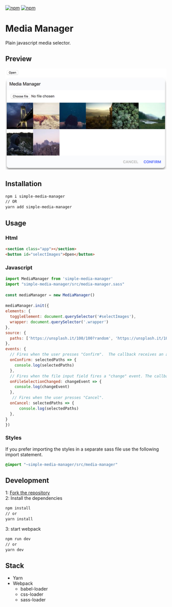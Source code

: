 [![npm](https://img.shields.io/npm/dt/simple-media-manager.svg)](https://www.npmjs.com/package/simple-media-manager)
[![npm](https://img.shields.io/npm/v/simple-media-manager.svg)](https://www.npmjs.com/package/simple-media-manager)
# Media Manager
Plain javascript media selector.

## Preview
![Media Manager](./preview.png)

## Installation
```bash
npm i simple-media-manager
// OR
yarn add simple-media-manager
```

## Usage
### Html
```html
<section class="app"></section>
<button id="selectImages">Open</button>
```
### Javascript
```js
import MediaManager from 'simple-media-manager'
import "simple-media-manager/src/media-manager.sass"

const mediaManager = new MediaManager()

mediaManager.init({
elements: {
  toggleElement: document.querySelector('#selectImages'),
  wrapper: document.querySelector('.wrapper')
},
source: {
  paths: ['https://unsplash.it/100/100?random', 'https://unsplash.it/100/100?random']
},
events: {
  // Fires when the user presses "Confirm".  The callback receives an array with the paths of all selected items.
  onConfirm: selectedPaths => {
    console.log(selectedPaths)
  },
  // Fires when the file input field fires a "change" event. The callback receives the event object
  onFileSelectionChanged: changeEvent => {
    console.log(changeEvent)
  },
   // Fires when the user presses "Cancel". 
  onCancel: selectedPaths => {
      console.log(selectedPaths)
  },
}
})
```
### Styles
If you prefer importing the styles in a separate sass file use the following import statement.
```sass
@import "~simple-media-manager/src/media-manager"
```

## Development
1: [Fork the repository](https://help.github.com/articles/fork-a-repo/)  
2: Install the dependencies
```bash
npm install
// or
yarn install
```
3: start webpack
```bash
npm run dev
// or
yarn dev
```

## Stack
- Yarn
- Webpack
    - babel-loader
    - css-loader
    - sass-loader